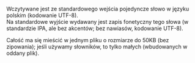 Wczytywane jest ze standardowego wejścia pojedyncze słowo w języku polskim (kodowanie UTF-8).  
Na standardowe wyjście wydawany jest zapis fonetyczny tego słowa (w standardzie IPA, 
ale bez akcentów; bez nawiasów, kodowanie UTF-8).

Całość ma się mieścić w jednym pliku o rozmiarze do 50KB (bez zipowania); jeśli używamy słowników, 
to tylko małych (wbudowanych w oddany plik).